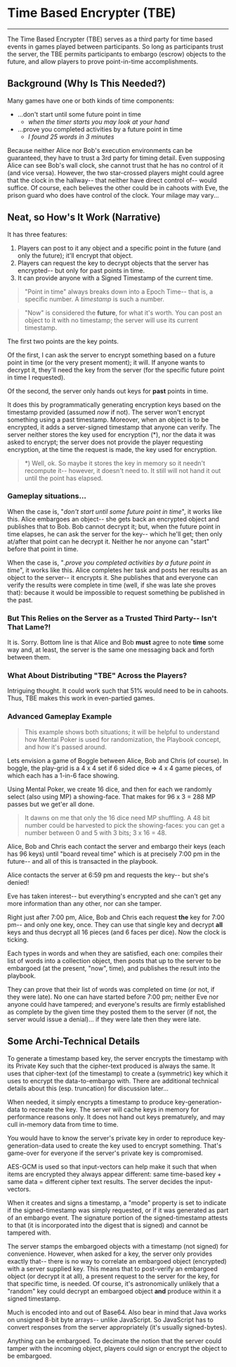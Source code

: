 # Time Based Encrypter (TBE)

---

The Time Based Encrypter (TBE) serves as a third party for time based events in games played between participants. So long as participants trust the server, the TBE permits participants to embargo (escrow) objects to the future, and allow players to prove point-in-time accomplishments.

## Background (Why Is This Needed?)

Many games have one or both kinds of time components:
* ...don't start until some future point in time
    * _when the timer starts you may look at your hand_
* ...prove you completed activities by a future point in time 
    * _I found 25 words in 3 minutes_

Because neither Alice nor Bob's execution environments can be guaranteed, they have to trust a 3rd party for timing detail. Even supposing Alice can see Bob's wall clock, she cannot trust that he has no control of it (and vice versa). However, the two star-crossed players might could agree that the clock in the hallway-- that neither have direct control of-- would suffice. Of course, each believes the other could be in cahoots with Eve, the prison guard who does have control of the clock. Your milage may vary...

## Neat, so How's It Work (Narrative)

It has three features:
1. Players can post to it any object and a specific point in the future (and only the future); it'll encrypt that object.
1. Players can request the key to decrypt objects that the server has encrypted-- but only for past points in time.
1. It can provide anyone with a Signed Timestamp of the current time.

> "Point in time" always breaks down into a Epoch Time-- that is, a specific number. A _timestamp_ is such a number.

> "Now" is considered the **future**, for what it's worth. You can post an object to it with no timestamp; the server will use its current timestamp.

The first two points are the key points. 

Of the first, I can ask the server to encrypt something based on a future point in time (or the very present moment); it will. If anyone wants to decrypt it, they'll need the key from the server (for the specific future point in time I requested).

Of the second, the server only hands out keys for **past** points in time.

It does this by programmatically generating encryption keys based on the timestamp provided (assumed *now* if not). The server won't  encrypt something using a past timestamp. Moreover, when an object is to be encrypted, it adds a server-signed timestamp that anyone can verify. The server neither stores the key used for encryption (*), nor the data it was asked to encrypt; the server does not provide the player requesting encryption, at the time the request is made, the key used for encryption.

> *) Well, ok. So maybe it stores the key in memory so it needn't recompute it-- however, it doesn't need to. It still will not hand it out until the point has elapsed.

### Gameplay situations...

When the case is, "_don't start until some future point in time_", it works like this. Alice embargoes an object-- she gets back an encrypted object and publishes that to Bob. Bob cannot decrypt it; but, when the future point in time elapses, he can ask the server for the key-- which he'll get; then only at/after that point can he decrypt it. Neither he nor anyone can "start" before that point in time.

When the case is, "_.prove you completed activities by a future point in time_", it works like this. Alice completes her task and posts her results as an object to the server-- it encrypts it. She publishes that and everyone can verify the results were complete in time (well, if she was late she proves that): because it would be impossible to request something be published in the past.

### But This Relies on the Server as a Trusted Third Party-- Isn't That Lame?!

It is. Sorry. Bottom line is that Alice and Bob **must** agree to note **time** some way and, at least, the server is the same one messaging back and forth between them.

### What About Distributing "TBE" Across the Players?

Intriguing thought. It could work such that 51% would need to be in cahoots. Thus, TBE makes this work in even-partied games.

### Advanced Gameplay Example

> This example shows both situations; it will be helpful to understand how Mental Poker is used for randomization, the Playbook concept, and how it's passed around.

Lets envision a game of Boggle between Alice, Bob and Chris (of course). In boggle, the play-grid is a 4 x 4 set if 6 sided dice => 4 x 4 game pieces, of which each has a 1-in-6 face showing.

Using Mental Poker, we create 16 dice, and then for each we randomly select (also using MP) a showing-face. That makes for 96 x 3 = 288 MP passes but we get'er all done.

> It dawns on me that only the 16 dice need MP shuffling. A 48 bit number could be harvested to pick the showing-faces: you can get a number between 0 and 5 with 3 bits; 3 x 16 = 48.

Alice, Bob and Chris each contact the server and embargo their keys (each has 96 keys) until "board reveal time" which is at precisely 7:00 pm in the future-- and all of this is transacted in the playbook.

Alice contacts the server at 6:59 pm and requests the key-- but she's denied!

Eve has taken interest-- but everything's encrypted and she can't get any more information than any other, nor can she tamper.

Right just after 7:00 pm, Alice, Bob and Chris each request **the** key for 7:00 pm-- and only one key, once. They can use that single key and decrypt **all** keys and thus decrypt all 16 pieces (and 6 faces per dice). Now the clock is ticking.

Each types in words and when they are satisfied, each one: compiles their list of words into a collection object, then posts that up to the server to be embargoed (at the present, "now", time), and publishes the result into the playbook.

They can prove that their list of words was completed on time (or not, if they were late). No one can have started before 7:00 pm; neither Eve nor anyone could have tampered; and everyone's results are firmly established as complete by the given time they posted them to the server (if not, the server would issue a denial)... if they were late then they were late.

## Some Archi-Technical Details

To generate a timestamp based key, the server encrypts the timestamp with its Private Key such that the cipher-text produced is always the same. It uses that cipher-text (of the timestamp) to create a (symmetric) key which it uses to encrypt the data-to-embargo with. There are additional technical details about this (esp. truncation) for discussion later...

When needed, it simply encrypts a timestamp to produce key-generation-data to recreate the key. The server will cache keys in memory for performance reasons only. It does not hand out keys prematurely, and may cull in-memory data from time to time.

You would have to know the server's private key in order to reproduce key-generation-data used to create the key used to encrypt something. That's game-over for everyone if the server's private key is compromised.

AES-GCM is used so that input-vectors can help make it such that when items are encrypted they always appear different: same time-based key + same data = different cipher text results. The server decides the input-vectors.

When it creates and signs a timestamp, a "mode" property is set to indicate if the signed-timestamp was simply requested, or if it was generated as part of an embargo event. The signature portion of the signed-timestamp attests to that (it is incorporated into the digest that is signed) and cannot be tampered with.

The server stamps the embargoed objects with a timestamp (not signed) for convenience. However, when asked for a key, the server only provides exactly that-- there is no way to correlate an embargoed object (encrypted) with a server supplied key. This means that to post-verify an embargoed object (or decrypt it at all), a present request to the server for the key, for that specific time, is needed. Of course, it's astronomically unlikely that a "random" key could decrypt an embargoed object **and** produce within it a signed timestamp. 

Much is encoded into and out of Base64. Also bear in mind that Java works on unsigned 8-bit byte arrays-- unlike JavaScript. So JavaScript has to convert responses from the server appropriately (it's usually signed-bytes).

Anything can be embargoed. To decimate the notion that the server could tamper with the incoming object, players could sign or encrypt the object to be embargoed.




